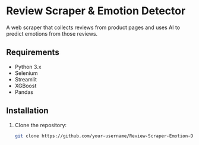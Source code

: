 # Review Scraper & Emotion Detector

A web scraper that collects reviews from product pages and uses AI to predict emotions from those reviews.

## Requirements
- Python 3.x
- Selenium
- Streamlit
- XGBoost
- Pandas

## Installation
1. Clone the repository:
   ```bash
   git clone https://github.com/your-username/Review-Scraper-Emotion-Detector.git
